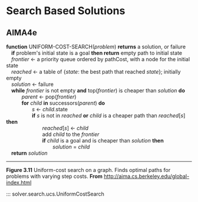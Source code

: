 # Search Based Solutions

## AIMA4e  

__function__ UNIFORM-COST-SEARCH(_problem_) __returns__ a solution, or failure  
&emsp;__if__ problem's initial state is a goal __then return__ empty path to initial state  
&emsp;_frontier_ &larr; a priority queue ordered by pathCost, with a node for the initial state  
&emsp;_reached_ &larr; a table of {_state_: the best path that reached _state_}; initially empty  
&emsp;_solution_ &larr; failure  
&emsp;__while__  _frontier_ is not empty __and__ top(_frontier_) is cheaper than _solution_ __do__  
&emsp;&emsp;&emsp;_parent_ &larr; pop(_frontier_)  
&emsp;&emsp;&emsp;__for__ _child_ __in__ successors(_parent_) __do__   
&emsp;&emsp;&emsp;&emsp;&emsp;_s_ &larr; _child_.state  
&emsp;&emsp;&emsp;&emsp;&emsp;__if__ _s_ is not in _reached_  __or__ _child_ is a cheaper path than _reached_[_s_] __then__  
&emsp;&emsp;&emsp;&emsp;&emsp;&emsp;&emsp;_reached_[_s_] &larr; _child_  
&emsp;&emsp;&emsp;&emsp;&emsp;&emsp;&emsp;add _child_ to the _frontier_  
&emsp;&emsp;&emsp;&emsp;&emsp;&emsp;&emsp;__if__ _child_ is a goal and is cheaper than _solution_ __then__  
&emsp;&emsp;&emsp;&emsp;&emsp;&emsp;&emsp;&emsp;&emsp;_solution_  =  _child_  
&emsp;__return__ _solution_

---
__Figure 3.11__ Uniform-cost search on a graph. Finds optimal paths for problems with varying step costs. __From__ <http://aima.cs.berkeley.edu/global-index.html>

::: solver.search.ucs.UniformCostSearch
